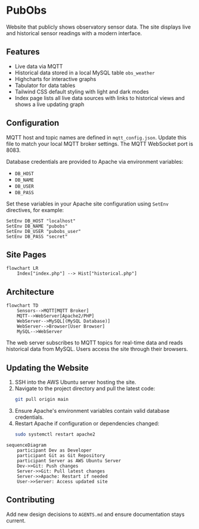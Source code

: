 # PubObs

Website that publicly shows observatory sensor data. The site displays live and historical sensor readings with a modern interface.

## Features

- Live data via MQTT
 - Historical data stored in a local MySQL table `obs_weather`
- Highcharts for interactive graphs
- Tabulator for data tables
- Tailwind CSS default styling with light and dark modes
- Index page lists all live data sources with links to historical views and shows a live updating graph

## Configuration

MQTT host and topic names are defined in `mqtt_config.json`. Update this file to match your local MQTT broker settings.
The MQTT WebSocket port is 8083.

Database credentials are provided to Apache via environment variables:

- `DB_HOST`
- `DB_NAME`
- `DB_USER`
- `DB_PASS`

Set these variables in your Apache site configuration using `SetEnv` directives, for example:

```
SetEnv DB_HOST "localhost"
SetEnv DB_NAME "pubobs"
SetEnv DB_USER "pubobs_user"
SetEnv DB_PASS "secret"
```

## Site Pages

```mermaid
flowchart LR
    Index["index.php"] --> Hist["historical.php"]
```

## Architecture

```mermaid
flowchart TD
    Sensors-->MQTT[MQTT Broker]
    MQTT-->WebServer[Apache2/PHP]
    WebServer-->MySQL[(MySQL Database)]
    WebServer-->Browser[User Browser]
    MySQL-->WebServer
```

The web server subscribes to MQTT topics for real-time data and reads historical data from MySQL. Users access the site through their browsers.

## Updating the Website

1. SSH into the AWS Ubuntu server hosting the site.
2. Navigate to the project directory and pull the latest code:
   ```bash
   git pull origin main
   ```
3. Ensure Apache's environment variables contain valid database credentials.
4. Restart Apache if configuration or dependencies changed:
   ```bash
   sudo systemctl restart apache2
   ```

```mermaid
sequenceDiagram
    participant Dev as Developer
    participant Git as Git Repository
    participant Server as AWS Ubuntu Server
    Dev->>Git: Push changes
    Server->>Git: Pull latest changes
    Server->>Apache: Restart if needed
    User->>Server: Access updated site
```

## Contributing

Add new design decisions to `AGENTS.md` and ensure documentation stays current.
